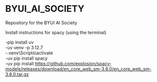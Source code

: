 # BYUI_AI_SOCIETY
Repository for the BYUI AI Society

Install instructions for spacy
(using the terminal)

-pip install uv  
-uv venv -p 3.12.7  
-.venv\Scripts\activate  
-uv pip install spacy  
-uv pip install https://github.com/explosion/spacy-models/releases/download/en_core_web_sm-3.8.0/en_core_web_sm-3.8.0.tar.gz
